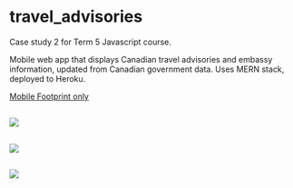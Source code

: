 # travel_advisories

Case study 2 for Term 5 Javascript course. 

Mobile web app that displays Canadian travel advisories and embassy information, updated from Canadian government data. 
Uses MERN stack, deployed to Heroku.

[Mobile Footprint only](https://jameskidd-casestudy-extra.herokuapp.com)

![](https://i.imgur.com/lzj1qyf.png)
---
![](https://i.imgur.com/40nVBC4.png)
---
![](https://i.imgur.com/1SEVLXo.png)
---


